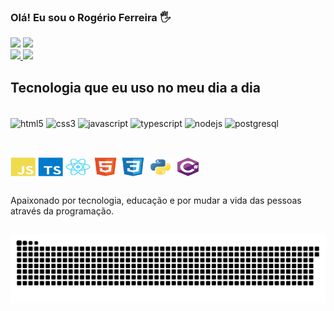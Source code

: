 ### Olá! Eu sou o Rogério Ferreira 🖐️

<div>
  <a href="https://instagram.com/rogerio.jlf" target="_blank"/><img src="https://img.shields.io/badge/Instagram-E4405F?style=for-the-badge&logo=instagram&logoColor=white" target="_blank"></a>
  <a href="malito:rogerio.jlf@gmail.com"><img src="https://img.shields.io/badge/Gmail-D14836?style=for-the-badge&logo=gmail&logoColor=white" target="_blank"></a>
</div>

<div>
  <a href="https://github.com/Rogerio-jlf">
  <img height="180em" src="https://github-readme-stats.vercel.app/api?username=Rogerio-jlf&show_icons=true&theme=dracula&include_all_commits=true&count_privaye=true"/>  
  <img height="180em" src="https://github-readme-stats.vercel.app/api/top-langs/?username=Rogerio-jlf&layout=compact&langs_count=16&theme=dracula"/>
  </a>
</div>

## Tecnologia que eu uso no meu dia a dia

<div style="display: inline_block"><br/>
  <img align="center" alt="html5" src="https://img.shields.io/badge/HTML5-E34F26?style=for-the-badge&logo=html5&logoColor=white">
  <img align="center" alt="css3" src="https://img.shields.io/badge/CSS3-1572B6?style=for-the-badge&logo=css3&logoColor=white">
  <img align="center" alt="javascript" src="https://img.shields.io/badge/JavaScript-F7DF1E?style=for-the-badge&logo=javascript&logoColor=black">
  <img align="center" alt="typescript" src="https://img.shields.io/badge/TypeScript-007ACC?style=for-the-badge&logo=typescript&logoColor=white">
  <img align="center" alt="nodejs" src="https://img.shields.io/badge/Node.js-43853D?style=for-the-badge&logo=node.js&logoColor=white">
  <img align="center" alt="postgresql" src="  https://img.shields.io/badge/PostgreSQL-316192?style=for-the-badge&logo=postgresql&logoColor=white">
</div>

##

<div style="display: inline_block"><br>
  <img align="center" alt="Rafa-Js" height="30" width="40" src="https://raw.githubusercontent.com/devicons/devicon/master/icons/javascript/javascript-plain.svg">
  <img align="center" alt="Rafa-Ts" height="30" width="40" src="https://raw.githubusercontent.com/devicons/devicon/master/icons/typescript/typescript-plain.svg">
  <img align="center" alt="Rafa-React" height="30" width="40" src="https://raw.githubusercontent.com/devicons/devicon/master/icons/react/react-original.svg">
  <img align="center" alt="Rafa-HTML" height="30" width="40" src="https://raw.githubusercontent.com/devicons/devicon/master/icons/html5/html5-original.svg">
  <img align="center" alt="Rafa-CSS" height="30" width="40" src="https://raw.githubusercontent.com/devicons/devicon/master/icons/css3/css3-original.svg">
  <img align="center" alt="Rafa-Python" height="30" width="40" src="https://raw.githubusercontent.com/devicons/devicon/master/icons/python/python-original.svg">
  <img align="center" alt="Rafa-Csharp" height="30" width="40" src="https://raw.githubusercontent.com/devicons/devicon/master/icons/csharp/csharp-original.svg">
</div>

##

Apaixonado por tecnologia, educação e por mudar a vida das pessoas através da programação.

##

![snake gif](https://github.com/Rogerio-jlf/Rogerio-jlf/blob/output/github-contribution-grid-snake.svg)
